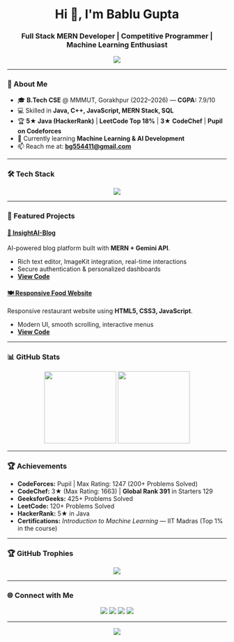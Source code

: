 <h1 align="center">Hi 👋, I'm Bablu Gupta</h1>
<h3 align="center">Full Stack MERN Developer | Competitive Programmer | Machine Learning Enthusiast</h3>

<p align="center">
  <img src="https://readme-typing-svg.herokuapp.com?size=22&duration=3000&color=00F7FF&center=true&vCenter=true&lines=Full+Stack+MERN+Developer;Competitive+Programmer;Machine+Learning+Learner;Always+Exploring+New+Tech" />
</p>

---

### 🚀 About Me
- 🎓 **B.Tech CSE** @ MMMUT, Gorakhpur (2022–2026) — **CGPA:** 7.9/10  
- 💻 Skilled in **Java, C++, JavaScript, MERN Stack, SQL**  
- 🏆 **5★ Java (HackerRank)** | **LeetCode Top 18%** | **3★ CodeChef** | **Pupil on Codeforces**  
- 🌱 Currently learning **Machine Learning & AI Development**  
- 📫 Reach me at: **bg554411@gmail.com**  

---

### 🛠 Tech Stack
<p align="center">
  <img src="https://skillicons.dev/icons?i=java,cpp,js,html,css,react,nodejs,express,mongodb,bootstrap,git,github,python" />
</p>

---

### 📌 Featured Projects
#### [📝 InsightAI-Blog](https://insight-ai-blog.vercel.app/)  
AI-powered blog platform built with **MERN + Gemini API**.  
- Rich text editor, ImageKit integration, real-time interactions  
- Secure authentication & personalized dashboards  
- **[View Code](https://github.com/BabluGupta123/InsightAI-Blog)**  

#### [🍽 Responsive Food Website](https://restraunt123.netlify.app/)  
Responsive restaurant website using **HTML5, CSS3, JavaScript**.  
- Modern UI, smooth scrolling, interactive menus  
- **[View Code](https://github.com/BabluGupta123/Restaurant_Website)**  

---

### 📊 GitHub Stats
<p align="center">
  <img src="https://github-readme-stats.vercel.app/api?username=BabluGupta123&show_icons=true&theme=tokyonight" height="165"/>
  <img src="https://github-readme-streak-stats.herokuapp.com/?user=BabluGupta123&theme=tokyonight" height="165"/>
</p>

---

### 🏆 Achievements
- **CodeForces:** Pupil | Max Rating: 1247 (200+ Problems Solved)  
- **CodeChef:** 3★ (Max Rating: 1663) | **Global Rank 391** in Starters 129  
- **GeeksforGeeks:** 425+ Problems Solved  
- **LeetCode:** 120+ Problems Solved  
- **HackerRank:** 5★ in Java  
- **Certifications:** *Introduction to Machine Learning* — IIT Madras (Top 1% in the course)  

---

### 🏆 GitHub Trophies
<p align="center">
  <img src="https://github-profile-trophy.vercel.app/?username=BabluGupta123&theme=gruvbox&no-frame=false&no-bg=true&margin-w=15&margin-h=15&title=Stars,Followers,Commits,PullRequest,Issues,Repositories" />
</p>

---

### 🌐 Connect with Me
<p align="center">
  <a href="https://linkedin.com/in/bablu-gupta-1aaa2a257"><img src="https://img.shields.io/badge/-LinkedIn-0077B5?logo=Linkedin&logoColor=white"></a>
  <a href="https://github.com/BabluGupta123"><img src="https://img.shields.io/badge/-GitHub-181717?logo=GitHub&logoColor=white"></a>
  <a href="https://leetcode.com/u/bablu_gupta_/"><img src="https://img.shields.io/badge/-LeetCode-black?logo=LeetCode&logoColor=FFA116"></a>
  <a href="mailto:bg554411@gmail.com"><img src="https://img.shields.io/badge/-Email-D14836?logo=Gmail&logoColor=white"></a>
</p>

---

<p align="center">
  <img src="https://github.com/BabluGupta123/BabluGupta123/blob/output/github-contribution-grid-snake.svg" />
</p>
